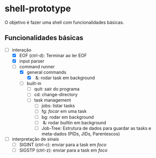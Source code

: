 # shell-prototype

O objetivo é fazer uma shell com funcionalidades básicas.

## Funcionalidades básicas

 - [ ] interação
	 - [X] EOF (ctrl-d): Terminar ao ler EOF
	 - [X] input parser
	 - [ ] command runner
		- [X] general commands
			 - [X] <task> &: rodar task em background
		- [ ] built-in
			 - [ ] quit: sair do programa
			 - [ ] cd: change-directory
			 - [ ] task management
				 - [ ] jobs: listar tasks
				 - [ ] fg: *focar* em uma task
				 - [ ] bg: rodar em background
				 - [ ] <builtin> &: rodar builtin em background
				 - [ ] Job-Tree: Estrutura de dados para guardar as tasks
						e meta-dados
						(PIDs, JIDs, Parentescos)

 - [ ] interpretação de sinais
	 - [ ] SIGINT (ctrl-c): enviar para a task em *foco*
	 - [ ] SIGSTP (ctrl-z): enviar para a task em *foco*
